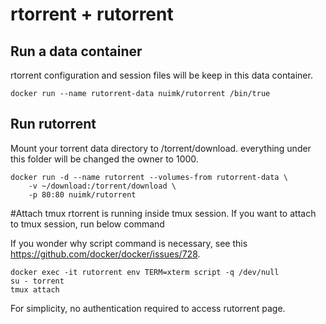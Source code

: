 # rtorrent + rutorrent

## Run a data container
rtorrent configuration and session files will be keep in
this data container.
```Shell
docker run --name rutorrent-data nuimk/rutorrent /bin/true
```

## Run rutorrent

Mount your torrent data directory to /torrent/download. everything under this
folder will be changed the owner to 1000.
```Shell
docker run -d --name rutorrent --volumes-from rutorrent-data \
    -v ~/download:/torrent/download \
    -p 80:80 nuimk/rutorrent
```

#Attach tmux
rtorrent is running inside tmux session. If you want to attach to tmux session, 
run below command

If you wonder why script command is necessary, see this https://github.com/docker/docker/issues/728.

```Shell
docker exec -it rutorrent env TERM=xterm script -q /dev/null
su - torrent
tmux attach
```

For simplicity, no authentication required to access rutorrent page.

